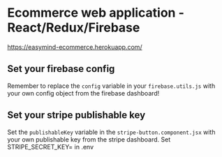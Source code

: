 # Ecommerce web application - React/Redux/Firebase

https://easymind-ecommerce.herokuapp.com/

## Set your firebase config

Remember to replace the `config` variable in your `firebase.utils.js` with your own config object from the firebase dashboard!

## Set your stripe publishable key

Set the `publishableKey` variable in the `stripe-button.component.jsx` with your own publishable key from the stripe dashboard.
Set STRIPE_SECRET_KEY= in .env
